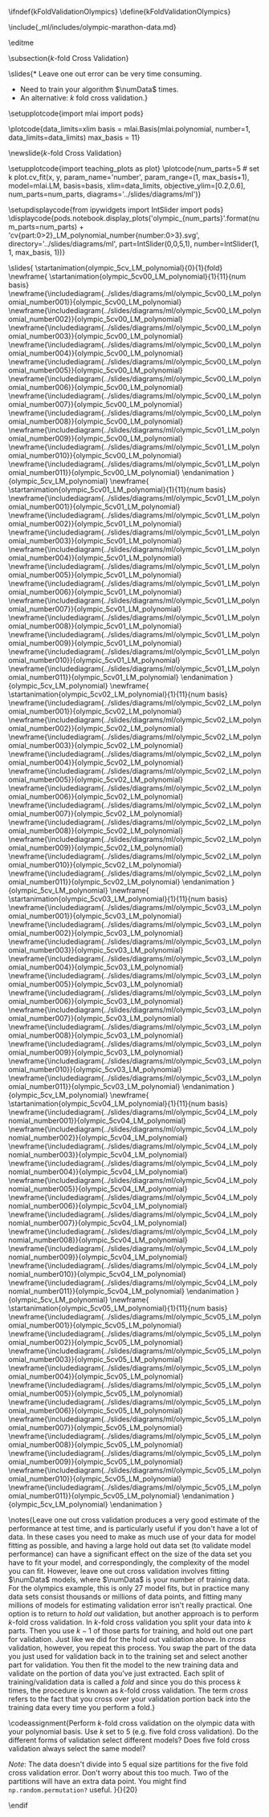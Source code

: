 \ifndef{kFoldValidationOlympics}
\define{kFoldValidationOlympics}

\include{_ml/includes/olympic-marathon-data.md}

\editme

\subsection{$k$-fold Cross Validation}

\slides{* Leave one out error can be very time consuming.
* Need to train your algorithm $\numData$ times.
* An alternative: $k$ fold cross validation.}

\setupplotcode{import mlai
import pods}

\plotcode{data_limits=xlim
basis = mlai.Basis(mlai.polynomial, number=1, data_limits=data_limits)
max_basis = 11}

\newslide{$k$-fold Cross Validation}

\setupplotcode{import teaching_plots as plot}
\plotcode{num_parts=5 # set k
plot.cv_fit(x, y, param_name='number', 
            param_range=(1, max_basis+1),
            model=mlai.LM, 
            basis=basis, 
            xlim=data_limits, 
            objective_ylim=[0.2,0.6], 
            num_parts=num_parts,
            diagrams='../slides/diagrams/ml')}

\setupdisplaycode{from ipywidgets import IntSlider
import pods}
\displaycode{pods.notebook.display_plots('olympic_{num_parts}'.format(num_parts=num_parts) + 'cv{part:0>2}_LM_polynomial_number{number:0>3}.svg', 
                            directory='../slides/diagrams/ml', 
                            part=IntSlider(0,0,5,1),
                            number=IntSlider(1, 1, max_basis, 1))}

\slides{
\startanimation{olympic_5cv_LM_polynomial}{0}{1}{fold}
\newframe{
  \startanimation{olympic_5cv00_LM_polynomial}{1}{11}{num basis}
  \newframe{\includediagram{../slides/diagrams/ml/olympic_5cv00_LM_polynomial_number001}}{olympic_5cv00_LM_polynomial}
  \newframe{\includediagram{../slides/diagrams/ml/olympic_5cv00_LM_polynomial_number002}}{olympic_5cv00_LM_polynomial}
  \newframe{\includediagram{../slides/diagrams/ml/olympic_5cv00_LM_polynomial_number003}}{olympic_5cv00_LM_polynomial}
  \newframe{\includediagram{../slides/diagrams/ml/olympic_5cv00_LM_polynomial_number004}}{olympic_5cv00_LM_polynomial}
  \newframe{\includediagram{../slides/diagrams/ml/olympic_5cv00_LM_polynomial_number005}}{olympic_5cv00_LM_polynomial}
  \newframe{\includediagram{../slides/diagrams/ml/olympic_5cv00_LM_polynomial_number006}}{olympic_5cv00_LM_polynomial}
  \newframe{\includediagram{../slides/diagrams/ml/olympic_5cv00_LM_polynomial_number007}}{olympic_5cv00_LM_polynomial}
  \newframe{\includediagram{../slides/diagrams/ml/olympic_5cv00_LM_polynomial_number008}}{olympic_5cv00_LM_polynomial}
  \newframe{\includediagram{../slides/diagrams/ml/olympic_5cv01_LM_polynomial_number009}}{olympic_5cv00_LM_polynomial}
  \newframe{\includediagram{../slides/diagrams/ml/olympic_5cv01_LM_polynomial_number010}}{olympic_5cv00_LM_polynomial}
  \newframe{\includediagram{../slides/diagrams/ml/olympic_5cv01_LM_polynomial_number011}}{olympic_5cv00_LM_polynomial}
  \endanimation
}{olympic_5cv_LM_polynomial}
\newframe{
  \startanimation{olympic_5cv01_LM_polynomial}{1}{11}{num basis}
  \newframe{\includediagram{../slides/diagrams/ml/olympic_5cv01_LM_polynomial_number001}}{olympic_5cv01_LM_polynomial}
  \newframe{\includediagram{../slides/diagrams/ml/olympic_5cv01_LM_polynomial_number002}}{olympic_5cv01_LM_polynomial}
  \newframe{\includediagram{../slides/diagrams/ml/olympic_5cv01_LM_polynomial_number003}}{olympic_5cv01_LM_polynomial}
  \newframe{\includediagram{../slides/diagrams/ml/olympic_5cv01_LM_polynomial_number004}}{olympic_5cv01_LM_polynomial}
  \newframe{\includediagram{../slides/diagrams/ml/olympic_5cv01_LM_polynomial_number005}}{olympic_5cv01_LM_polynomial}
  \newframe{\includediagram{../slides/diagrams/ml/olympic_5cv01_LM_polynomial_number006}}{olympic_5cv01_LM_polynomial}
  \newframe{\includediagram{../slides/diagrams/ml/olympic_5cv01_LM_polynomial_number007}}{olympic_5cv01_LM_polynomial}
  \newframe{\includediagram{../slides/diagrams/ml/olympic_5cv01_LM_polynomial_number008}}{olympic_5cv01_LM_polynomial}
  \newframe{\includediagram{../slides/diagrams/ml/olympic_5cv01_LM_polynomial_number009}}{olympic_5cv01_LM_polynomial}
  \newframe{\includediagram{../slides/diagrams/ml/olympic_5cv01_LM_polynomial_number010}}{olympic_5cv01_LM_polynomial}
  \newframe{\includediagram{../slides/diagrams/ml/olympic_5cv01_LM_polynomial_number011}}{olympic_5cv01_LM_polynomial}
  \endanimation
}{olympic_5cv_LM_polynomial}
\newframe{
  \startanimation{olympic_5cv02_LM_polynomial}{1}{11}{num basis}
  \newframe{\includediagram{../slides/diagrams/ml/olympic_5cv02_LM_polynomial_number001}}{olympic_5cv02_LM_polynomial}
  \newframe{\includediagram{../slides/diagrams/ml/olympic_5cv02_LM_polynomial_number002}}{olympic_5cv02_LM_polynomial}
  \newframe{\includediagram{../slides/diagrams/ml/olympic_5cv02_LM_polynomial_number003}}{olympic_5cv02_LM_polynomial}
  \newframe{\includediagram{../slides/diagrams/ml/olympic_5cv02_LM_polynomial_number004}}{olympic_5cv02_LM_polynomial}
  \newframe{\includediagram{../slides/diagrams/ml/olympic_5cv02_LM_polynomial_number005}}{olympic_5cv02_LM_polynomial}
  \newframe{\includediagram{../slides/diagrams/ml/olympic_5cv02_LM_polynomial_number006}}{olympic_5cv02_LM_polynomial}
  \newframe{\includediagram{../slides/diagrams/ml/olympic_5cv02_LM_polynomial_number007}}{olympic_5cv02_LM_polynomial}
  \newframe{\includediagram{../slides/diagrams/ml/olympic_5cv02_LM_polynomial_number008}}{olympic_5cv02_LM_polynomial}
  \newframe{\includediagram{../slides/diagrams/ml/olympic_5cv02_LM_polynomial_number009}}{olympic_5cv02_LM_polynomial}
  \newframe{\includediagram{../slides/diagrams/ml/olympic_5cv02_LM_polynomial_number010}}{olympic_5cv02_LM_polynomial}
  \newframe{\includediagram{../slides/diagrams/ml/olympic_5cv02_LM_polynomial_number011}}{olympic_5cv02_LM_polynomial}
  \endanimation
}{olympic_5cv_LM_polynomial}
\newframe{
  \startanimation{olympic_5cv03_LM_polynomial}{1}{11}{num basis}
  \newframe{\includediagram{../slides/diagrams/ml/olympic_5cv03_LM_polynomial_number001}}{olympic_5cv03_LM_polynomial}
  \newframe{\includediagram{../slides/diagrams/ml/olympic_5cv03_LM_polynomial_number002}}{olympic_5cv03_LM_polynomial}
  \newframe{\includediagram{../slides/diagrams/ml/olympic_5cv03_LM_polynomial_number003}}{olympic_5cv03_LM_polynomial}
  \newframe{\includediagram{../slides/diagrams/ml/olympic_5cv03_LM_polynomial_number004}}{olympic_5cv03_LM_polynomial}
  \newframe{\includediagram{../slides/diagrams/ml/olympic_5cv03_LM_polynomial_number005}}{olympic_5cv03_LM_polynomial}
  \newframe{\includediagram{../slides/diagrams/ml/olympic_5cv03_LM_polynomial_number006}}{olympic_5cv03_LM_polynomial}
  \newframe{\includediagram{../slides/diagrams/ml/olympic_5cv03_LM_polynomial_number007}}{olympic_5cv03_LM_polynomial}
  \newframe{\includediagram{../slides/diagrams/ml/olympic_5cv03_LM_polynomial_number008}}{olympic_5cv03_LM_polynomial}
  \newframe{\includediagram{../slides/diagrams/ml/olympic_5cv03_LM_polynomial_number009}}{olympic_5cv03_LM_polynomial}
  \newframe{\includediagram{../slides/diagrams/ml/olympic_5cv03_LM_polynomial_number010}}{olympic_5cv03_LM_polynomial}
  \newframe{\includediagram{../slides/diagrams/ml/olympic_5cv03_LM_polynomial_number011}}{olympic_5cv03_LM_polynomial}
  \endanimation
}{olympic_5cv_LM_polynomial}
\newframe{
  \startanimation{olympic_5cv04_LM_polynomial}{1}{11}{num basis}
  \newframe{\includediagram{../slides/diagrams/ml/olympic_5cv04_LM_polynomial_number001}}{olympic_5cv04_LM_polynomial}
  \newframe{\includediagram{../slides/diagrams/ml/olympic_5cv04_LM_polynomial_number002}}{olympic_5cv04_LM_polynomial}
  \newframe{\includediagram{../slides/diagrams/ml/olympic_5cv04_LM_polynomial_number003}}{olympic_5cv04_LM_polynomial}
  \newframe{\includediagram{../slides/diagrams/ml/olympic_5cv04_LM_polynomial_number004}}{olympic_5cv04_LM_polynomial}
  \newframe{\includediagram{../slides/diagrams/ml/olympic_5cv04_LM_polynomial_number005}}{olympic_5cv04_LM_polynomial}
  \newframe{\includediagram{../slides/diagrams/ml/olympic_5cv04_LM_polynomial_number006}}{olympic_5cv04_LM_polynomial}
  \newframe{\includediagram{../slides/diagrams/ml/olympic_5cv04_LM_polynomial_number007}}{olympic_5cv04_LM_polynomial}
  \newframe{\includediagram{../slides/diagrams/ml/olympic_5cv04_LM_polynomial_number008}}{olympic_5cv04_LM_polynomial}
  \newframe{\includediagram{../slides/diagrams/ml/olympic_5cv04_LM_polynomial_number009}}{olympic_5cv04_LM_polynomial}
  \newframe{\includediagram{../slides/diagrams/ml/olympic_5cv04_LM_polynomial_number010}}{olympic_5cv04_LM_polynomial}
  \newframe{\includediagram{../slides/diagrams/ml/olympic_5cv04_LM_polynomial_number011}}{olympic_5cv04_LM_polynomial}
  \endanimation
}{olympic_5cv_LM_polynomial}
\newframe{
  \startanimation{olympic_5cv05_LM_polynomial}{1}{11}{num basis}
  \newframe{\includediagram{../slides/diagrams/ml/olympic_5cv05_LM_polynomial_number001}}{olympic_5cv05_LM_polynomial}
  \newframe{\includediagram{../slides/diagrams/ml/olympic_5cv05_LM_polynomial_number002}}{olympic_5cv05_LM_polynomial}
  \newframe{\includediagram{../slides/diagrams/ml/olympic_5cv05_LM_polynomial_number003}}{olympic_5cv05_LM_polynomial}
  \newframe{\includediagram{../slides/diagrams/ml/olympic_5cv05_LM_polynomial_number004}}{olympic_5cv05_LM_polynomial}
  \newframe{\includediagram{../slides/diagrams/ml/olympic_5cv05_LM_polynomial_number005}}{olympic_5cv05_LM_polynomial}
  \newframe{\includediagram{../slides/diagrams/ml/olympic_5cv05_LM_polynomial_number006}}{olympic_5cv05_LM_polynomial}
  \newframe{\includediagram{../slides/diagrams/ml/olympic_5cv05_LM_polynomial_number007}}{olympic_5cv05_LM_polynomial}
  \newframe{\includediagram{../slides/diagrams/ml/olympic_5cv05_LM_polynomial_number008}}{olympic_5cv05_LM_polynomial}
  \newframe{\includediagram{../slides/diagrams/ml/olympic_5cv05_LM_polynomial_number009}}{olympic_5cv05_LM_polynomial}
  \newframe{\includediagram{../slides/diagrams/ml/olympic_5cv05_LM_polynomial_number010}}{olympic_5cv05_LM_polynomial}
  \newframe{\includediagram{../slides/diagrams/ml/olympic_5cv05_LM_polynomial_number011}}{olympic_5cv05_LM_polynomial}
  \endanimation
}{olympic_5cv_LM_polynomial}
\endanimation
}

\notes{Leave one out cross validation produces a very good estimate of the performance at test time, and is particularly useful if you don't have a lot of data. In these cases you need to make as much use of your data for model fitting as possible, and having a large hold out data set (to validate model performance) can have a significant effect on the size of the data set you have to fit your model, and correspondingly, the complexity of the model you can fit. However, leave one out cross validation involves fitting $\numData$ models, where $\numData$ is your number of training data. For the olympics example, this is only 27 model fits, but in practice many data sets consist thousands or millions of data points, and fitting many millions of models for estimating validation error isn't really practical. One option is to return to *hold out* validation, but another approach is to perform $k$-fold cross validation. In $k$-fold cross validation you split your data into $k$ parts. Then you use $k-1$ of those parts for training, and hold out one part for validation. Just like we did for the hold out validation above. In *cross* validation, however, you repeat this process. You swap the part of the data you just used for validation back in to the training set and select another part for validation. You then fit the model to the new training data and validate on the portion of data you've just extracted. Each split of training/validation data is called a *fold* and since you do this process $k$ times, the procedure is known as $k$-fold cross validation. The term *cross* refers to the fact that you cross over your validation portion back into the training data every time you perform a fold.}

\codeassignment{Perform $k$-fold cross validation on the olympic data
with your polynomial basis. Use $k$ set to 5 (e.g. five fold cross validation).
Do the different forms of validation select different models? Does five fold
cross validation always select the same model?

*Note*: The data doesn't divide into 5 equal size partitions for the five fold
cross validation error. Don't worry about this too much. Two of the partitions
will have an extra data point. You might find `np.random.permutation?` useful.
}{}{20}

\endif

